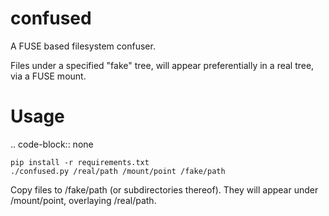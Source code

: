 # confused
A FUSE based filesystem confuser.

Files under a specified "fake" tree, will appear preferentially in a real tree, via a FUSE mount.

Usage
=====

.. code-block:: none

    pip install -r requirements.txt
    ./confused.py /real/path /mount/point /fake/path

Copy files to /fake/path (or subdirectories thereof). They will appear under /mount/point, overlaying /real/path.
